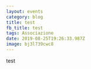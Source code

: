```yaml
---
layout: events
category: blog
title: test
fb_title: test
tags: Associazione
date: 2019-08-25T19:26:33.987Z
image: bj3l739cwc8
---
```

test
